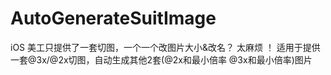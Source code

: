 # AutoGenerateSuitImage
iOS 美工只提供了一套切图，一个一个改图片大小&amp;改名？ 太麻烦 ！ 适用于提供一套@3x/@2x切图，自动生成其他2套(@2x和最小倍率 @3x和最小倍率)图片
